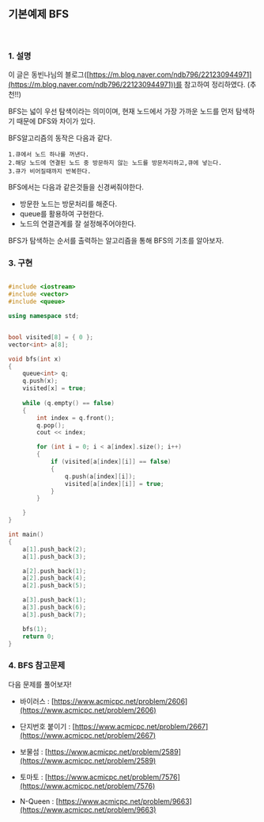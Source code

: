 ## 기본예제 BFS 
<br>
 
### 1. 설명
 
 이 글은 동빈나님의 블로그([https://m.blog.naver.com/ndb796/221230944971](https://m.blog.naver.com/ndb796/221230944971))를 참고하여 정리하였다. (추천!!)
 
BFS는 넓이 우선 탐색이라는 의미이며, 현재 노드에서 가장 가까운 노드를 먼저 탐색하기 때문에 DFS와 차이가 있다.

BFS알고리즘의 동작은 다음과 같다.

    1.큐에서 노드 하나를 꺼낸다.
    2.해당 노드에 연결된 노드 중 방문하지 않는 노드를 방문처리하고,큐에 넣는다.
    3.큐가 비어질때까지 반복한다.

BFS에서는 다음과 같은것들을 신경써줘야한다.
 
  
+ 방문한 노드는 방문처리를 해준다.
+ queue를 활용하여 구현한다. 
+ 노드의 연결관계를 잘 설정해주어야한다.

BFS가 탐색하는 순서를 출력하는 알고리즘을 통해 BFS의 기초를 알아보자.
 

### 3. 구현

```cpp

#include <iostream>
#include <vector>
#include <queue>

using namespace std;


bool visited[8] = { 0 };
vector<int> a[8];

void bfs(int x)
{
	queue<int> q;
	q.push(x);
	visited[x] = true;
	
	while (q.empty() == false)
	{
		int index = q.front();
		q.pop();
		cout << index;

		for (int i = 0; i < a[index].size(); i++)
		{
			if (visited[a[index][i]] == false)
			{
				q.push(a[index][i]);
				visited[a[index][i]] = true;
			}
		}

	}
}

int main()
{
	a[1].push_back(2);
	a[1].push_back(3);

	a[2].push_back(1);
	a[2].push_back(4);
	a[2].push_back(5);

	a[3].push_back(1);
	a[3].push_back(6);
	a[3].push_back(7);

	bfs(1);
	return 0;
}
```
### 4. BFS 참고문제

다음 문제를 풀어보자!

+ 바이러스 : [https://www.acmicpc.net/problem/2606](https://www.acmicpc.net/problem/2606)

+ 단지번호 붙이기 : [https://www.acmicpc.net/problem/2667](https://www.acmicpc.net/problem/2667)

+ 보물섬 : [https://www.acmicpc.net/problem/2589](https://www.acmicpc.net/problem/2589)

+ 토마토 : [https://www.acmicpc.net/problem/7576](https://www.acmicpc.net/problem/7576)

+ N-Queen : [https://www.acmicpc.net/problem/9663](https://www.acmicpc.net/problem/9663)

  

  
  
